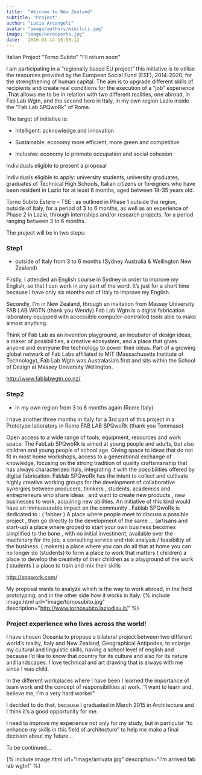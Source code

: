 ```yaml
---
title:  "Welcome to New Zealand"
subtitle: "Project"
author: "Lucia Arcangeli"
avatar: "image/authors/miniluli.jpg"
image: "image/aereoporto.jpg"
date:   2016-01-14 15:58:12
---
```



Italian Project "Torno Subito"  "I’ll return soon"

I am participating in a “regionally based EU project” this initiative is to utilise the resources provided by the European Social Fund (ESF), 2014-2020, for the strengthening of human capital. 
The aim is to upgrade different skills of recipients and create real conditions for the execution of a “job” experience .That allows me to be in relation with two different realities, one abroad, in Fab Lab Wgtn, and the second here in Italy, in my own region Lazio inside the "Fab Lab SPQwoRk" of Rome.

The target of initiative is:

- Intelligent: acknowledge and innovation

- Sustainable: economy more efficient, more green and competitive

- Inclusive: economy to promote occupation and social cohesion

Individuals eligible to present a proposal

Individuals eligible to apply: university students, university graduates, graduates of Technical High Schools, Italian citizens or foreigners who have been resident in Lazio for at least 6 months, aged between 18-35 years old. 

Torno Subito  Estero – TSE : as outlined in Phase 1 outside the region, outside of Italy, for a period of 3 to 6 months, as well as an experience of Phase 2 in Lazio, through internships and/or research projects, for a period ranging between 3 to 6 months.


The project will be in two steps:

### Step1

- outside of Italy from 3 to 6 months (Sydney Australia & Wellington New Zealand)

Firstly, I attended an English course in Sydney in order to improve my English, so that I can work in any part of the word. It’s just for a short time because I have only six months out of Italy to improve my English.

Secondly, I’m in New Zealand, through an invitation from Massey University FAB LAB WGTN (thank you Wendy)
Fab Lab Wgtn is a digital fabrication laboratory equipped with accessible computer-controlled tools able to make almost anything. 

Think of Fab Lab as an invention playground, an incubator of design ideas, a maker of possibilities, a creative ecosystem, and a place that gives anyone and everyone the technology to power their ideas.
Part of a growing global network of Fab Labs affiliated to MIT (Massachusetts Institute of Technology), Fab Lab Wgtn was Australasia’s first and sits within the School of Design at Massey University Wellington.

http://www.fablabwgtn.co.nz/

### Step2

- in my own region from 3 to 6 months again (Rome Italy)

I have another three months in Italy for a 3rd part of this project in a Prototype laboratory in Rome FAB LAB SPQwoRk (thank you Tommaso)

Open access to a wide range of tools, equipment, resources and work space. 
The FabLab SPQwoRk is aimed at young people and adults, but also children and young people of school age. 
Giving space to ideas that do not fit in most home workshops, access to a generational exchange of knowledge, focusing on the strong tradition of quality craftsmanship that has always characterized Italy, integrating it with the possibilities offered by digital fabrication. 
Fablab SPQwoRk has the intent to collect and cultivate highly creative working groups for the development of collaborative synergies between producers, thinkers , students, academics and entrepreneurs who share ideas , and want to create new products , new businesses to work, acquiring new abilities. An initiative of this kind would have an immeasurable impact on the community . 
Fablab SPQwoRk is dedicated to : 
( fabber ) A place where people meet to discuss a possible project , then go directly to the development of the same ... 
(artisans and start-up) a place where groped to start your own business becomes simplified to the bone , with no initial investment, available over the machinery for the job, a consulting service and risk analysis / feasibility of the business. 
( makers) a place where you can do all that at home you can no longer do 
(students) to form a place to work that matters 
( children) a place to develop the creativity of their children as a playground of the work 
( students ) a place to train and mix their skills

http://spqwork.com/

My proposal wants to analyze which is the way to work abroad, in the field prototyping, and in the other side how it works in Italy.
{% include image.html url="image/tornosubito.jpg" description="http://www.tornosubito.laziodisu.it/" %}

### Project experience who lives across the world!

I have chosen Oceania to propose a bilateral project between two different world’s reality, Italy and New Zealand, Geographical Antipodes, to enlarge my cultural and linguistic skills, having a school level of english and because I’d like to know that country for its culture and also for its nature and landscapes.
I love technical and art drawing that is always with me since I was child.

In the different workplaces where I have been  I learned the importance of team work and the concept of responsibilities at work.
 “I want to learn and, believe me, I'm a very hard worker” 
 
I decided to do that, because I graduated in March 2015 in Architecture and I think it’s a good opportunity for me.

I need to improve my experience not only for my study, but in particular “to enhance my skills in this field of architecture” to help me make a final decision about my future...

To be continued...

{% include image.html url="image/arrivata.jpg" description="I'm arrived fab lab wgtn!" %}

